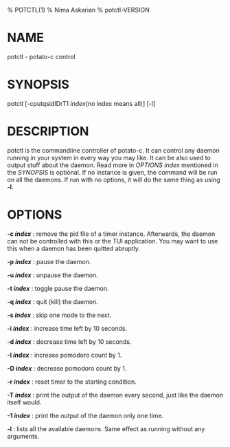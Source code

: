 % POTCTL(1)
% Nima Askarian
% potctl-VERSION
# NAME
potctl - potato-c control

# SYNOPSIS
potctl [-cputqsidIDrT1 *index*(no index means all)] [-l]

# DESCRIPTION
potctl is the commandline controller of potato-c.
It can control any daemon running in your system in every way you may like.
It can be also used to output stuff about the daemon. Read more in *OPTIONS*
*index* mentioned in the *SYNOPSIS* is optional. If no instance is given, the command will be run on all the daemons.
If run with no options, it will do the same thing as using **-l**.

# OPTIONS

**-c *index***
: remove the pid file of a timer instance. Afterwards, the daemon can not be controlled with this or the TUI application. You may want to use this when a daemon has been quitted abruptly.

**-p *index*** 
: pause the daemon.

**-u *index***
: unpause the daemon.

**-t *index***
: toggle pause the daemon.

**-q *index***
: quit (kill) the daemon.

**-s *index***
: skip one mode to the next.

**-i *index***
: increase time left by 10 seconds.

**-d *index***
: decrease time left by 10 seconds.

**-I *index***
: increase pomodoro count by 1.

**-D *index***
: decrease pomodoro count by 1.

**-r *index***
: reset timer to the starting condition.

**-T *index***
: print the output of the daemon every second, just like the daemon itself would.

**-1 *index***
: print the output of the daemon only one time.

**-l**
: lists all the available daemons. Same effect as running without any arguments.


